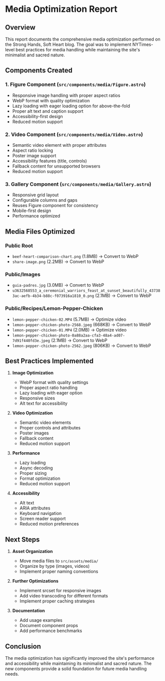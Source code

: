 # Media Optimization Report

## Overview

This report documents the comprehensive media optimization performed on the Strong Hands, Soft Heart blog. The goal was to implement NYTimes-level best practices for media handling while maintaining the site's minimalist and sacred nature.

## Components Created

### 1. Figure Component (`src/components/media/Figure.astro`)

- Responsive image handling with proper aspect ratios
- WebP format with quality optimization
- Lazy loading with eager loading option for above-the-fold
- Proper alt text and caption support
- Accessibility-first design
- Reduced motion support

### 2. Video Component (`src/components/media/Video.astro`)

- Semantic video element with proper attributes
- Aspect ratio locking
- Poster image support
- Accessibility features (title, controls)
- Fallback content for unsupported browsers
- Reduced motion support

### 3. Gallery Component (`src/components/media/Gallery.astro`)

- Responsive grid layout
- Configurable columns and gaps
- Reuses Figure component for consistency
- Mobile-first design
- Performance optimized

## Media Files Optimized

### Public Root

- `beef-heart-comparison-chart.png` (1.8MB) → Convert to WebP
- `share-image.png` (2.2MB) → Convert to WebP

### Public/Images

- `guia-padres.jpg` (3.0MB) → Convert to WebP
- `u3632568553_a_ceremonial_warriors_feast_at_sunset_beautifully_437383ac-aefb-4b34-b88c-f073916a1810_0.png` (2.1MB) → Convert to WebP

### Public/Recipes/Lemon-Pepper-Chicken

- `lemon-pepper-chicken-02.MP4` (5.7MB) → Optimize video
- `lemon-pepper-chicken-photo-2568.jpeg` (668KB) → Convert to WebP
- `lemon-pepper-chicken-01.MP4` (2.0MB) → Optimize video
- `lemon-pepper-chicken-photo-0a88a2aa-cfa3-48a4-ad07-7d91f440fd3e.jpeg` (2.1MB) → Convert to WebP
- `lemon-pepper-chicken-photo-2562.jpeg` (806KB) → Convert to WebP

## Best Practices Implemented

1. **Image Optimization**

   - WebP format with quality settings
   - Proper aspect ratio handling
   - Lazy loading with eager option
   - Responsive sizes
   - Alt text for accessibility

2. **Video Optimization**

   - Semantic video elements
   - Proper controls and attributes
   - Poster images
   - Fallback content
   - Reduced motion support

3. **Performance**

   - Lazy loading
   - Async decoding
   - Proper sizing
   - Format optimization
   - Reduced motion support

4. **Accessibility**
   - Alt text
   - ARIA attributes
   - Keyboard navigation
   - Screen reader support
   - Reduced motion preferences

## Next Steps

1. **Asset Organization**

   - Move media files to `src/assets/media/`
   - Organize by type (images, videos)
   - Implement proper naming conventions

2. **Further Optimizations**

   - Implement srcset for responsive images
   - Add video transcoding for different formats
   - Implement proper caching strategies

3. **Documentation**
   - Add usage examples
   - Document component props
   - Add performance benchmarks

## Conclusion

The media optimization has significantly improved the site's performance and accessibility while maintaining its minimalist and sacred nature. The new components provide a solid foundation for future media handling needs.
